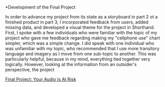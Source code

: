 *Development of the Final Project


In order to advance my project from its state as a storyboard in part 2 ot a finished product in part 3, I incorporated feedback from users, added missing data, and developed a visual theme for the project in Shorthand. First, I spoke with a few individuals who were familiar with the topic of my project who gave me feedback regarding making my "cellphone use" chart simpler, which was a simple change. I did speak with one individual who was unfamiliar with my topic, who recommended that I use more transitory language and imagery as I move from one sub-topic to another. This was particularly helpful, because in my mind, everything tied together very logically. However, looking at the information from an outsider's perspective, the project 






[Final Project: Your Audio Is At Risk](https://carnegiemellon.shorthandstories.com/your-audio-is-at-risk/index.html)

